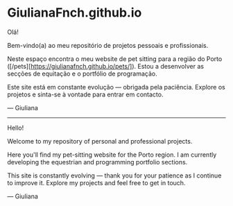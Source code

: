 # GiulianaFnch.github.io

Olá!

Bem-vindo(a) ao meu repositório de projetos pessoais e profissionais.

Neste espaço encontra o meu website de pet sitting para a região do Porto ([/pets][https://giulianafnch.github.io/pets/]). Estou a desenvolver as secções de equitação e o portfólio de programação.

Este site está em constante evolução — obrigada pela paciência. Explore os projetos e sinta-se à vontade para entrar em contacto.

— Giuliana

---

Hello!

Welcome to my repository of personal and professional projects.

Here you'll find my pet-sitting website for the Porto region. I am currently developing the equestrian and programming portfolio sections.

This site is constantly evolving — thank you for your patience as I continue to improve it. Explore my projects and feel free to get in touch.

— Giuliana